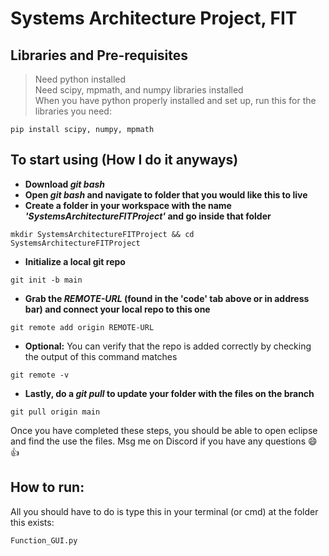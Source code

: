 # Systems Architecture Project, FIT 
## Libraries and Pre-requisites
> Need python installed <br />
> Need scipy, mpmath, and numpy libraries installed<br />
> When you have python properly installed and set up, run this for the libraries you need:<br />
```
pip install scipy, numpy, mpmath
```
## To start using (How I do it anyways)
- **Download _git bash_**
- **Open _git bash_ and navigate to folder that you would like this to live**
- **Create a folder in your workspace with the name _'SystemsArchitectureFITProject'_ and go inside that folder**
```
mkdir SystemsArchitectureFITProject && cd SystemsArchitectureFITProject
```
- **Initialize a local git repo**
```
git init -b main
```
- **Grab the _REMOTE-URL_ (found in the 'code' tab above or in address bar) and connect your local repo to this one**
```
git remote add origin REMOTE-URL
```
- **Optional:** You can verify that the repo is added correctly by checking the output of this command matches
```
git remote -v
```
- **Lastly, do a _git pull_ to update your folder with the files on the branch**
```
git pull origin main
```
Once you have completed these steps, you should be able to open eclipse and find the use the files.
Msg me on Discord if you have any questions :smile::+1:

## How to run:
All you should have to do is type this in your terminal (or cmd) at the folder this exists:
```
Function_GUI.py
```
